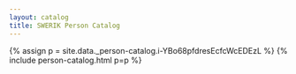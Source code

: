 ```yaml
---
layout: catalog
title: SWERIK Person Catalog
---
```

{% assign p = site.data._person-catalog.i-YBo68pfdresEcfcWcEDEzL %}
{% include person-catalog.html p=p %}

